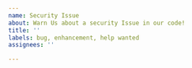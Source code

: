 ```yaml
---
name: Security Issue
about: Warn Us about a security Issue in our code!
title: ''
labels: bug, enhancement, help wanted
assignees: ''

---
```



